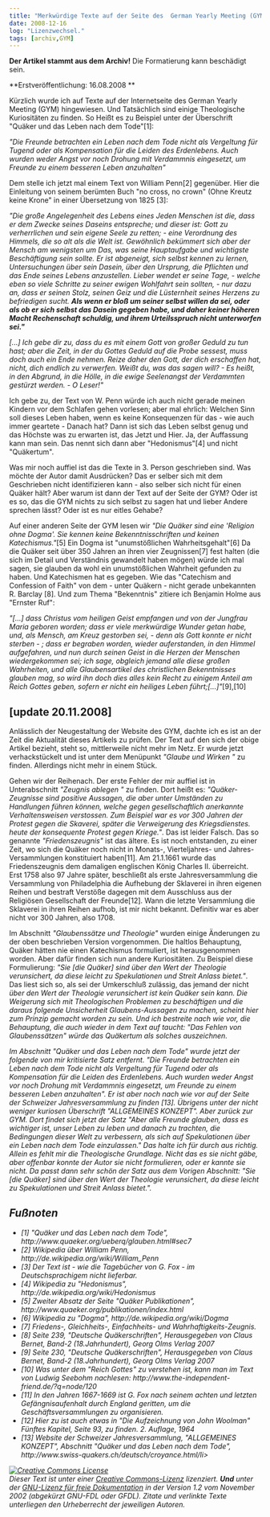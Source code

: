 ```yaml
---
title: "Merkwürdige Texte auf der Seite des  German Yearly Meeting (GYM) [update 20.11.2008]"
date: 2008-12-16
log: "Lizenzwechsel."
tags: [archiv,GYM]
---
```

**Der Artikel stammt aus dem Archiv!** Die Formatierung kann beschädigt sein.

**Erstveröffentlichung: 16.08.2008 **

Kürzlich wurde ich auf Texte auf der Internetseite des German Yearly Meeting (GYM) hingewiesen. Und Tatsächlich sind einige Theologische Kuriositäten zu finden. So Heißt es zu Beispiel unter der Überschrift "Quäker und das Leben nach dem Tode"[1]:


<i>"Die Freunde betrachten ein Leben nach dem Tode nicht als Vergeltung für Tugend oder als Kompensation für die Leiden des Erdenlebens. Auch wurden weder Angst vor noch Drohung mit Verdammnis eingesetzt, um Freunde zu einem besseren Leben anzuhalten"</i>



Dem stelle ich jetzt mal einem Text von William Penn[2] gegenüber. Hier die Einleitung von seinem berümten Buch "no cross, no crown" (Ohne Kreutz keine Krone" in einer Übersetzung von 1825 [3]:



<i>"Die große Angelegenheit des Lebens eines Jeden Menschen ist die, dass er dem Zwecke seines Daseins entspreche; und dieser ist: Gott zu verherrlichen und sein eigene Seele zu retten; - eine Verordnung des Himmels, die so alt als die Welt ist. Gewöhnlich bekümmert sich aber der Mensch am wenigsten um Das, was seine Hauptaufgabe und wichtigste Beschäftigung sein sollte. Er ist abgeneigt, sich selbst kennen zu lernen, Untersuchungen über sein Dasein, über den Ursprung, die Pflichten und das Ende seines Lebens anzustellen. Lieber wendet er seine Tage, - welche eben so viele Schritte zu seiner ewigen Wohlfahrt sein sollten, - nur dazu an, dass er seinen Stolz, seinen Geiz und die Lüsternheit seines Herzens zu befriedigen sucht. **Als wenn er bloß um seiner selbst willen da sei, oder als ob er sich selbst das Dasein gegeben habe, und daher keiner höheren Macht Rechenschaft schuldig, und ihrem Urteilsspruch nicht unterworfen sei."**</i>
<p/>
<i>[...] Ich gebe dir zu, dass du es mit einem Gott von großer Geduld zu tun hast; aber die Zeit, in der du Gottes Geduld auf die Probe sessest, muss doch auch ein Ende nehmen. Reize daher den Gott, der dich erschaffen hat, nicht, dich endlich zu verwerfen. Weißt du, was das sagen will? - Es heißt, in den Abgrund, in die Hölle, in die ewige Seelenangst der Verdammten gestürzt werden. - O Leser!"</i>


Ich gebe zu, der Text von W. Penn würde ich auch nicht gerade meinen Kindern vor dem Schlafen gehen vorlesen; aber mal ehrlich: Welchen Sinn soll dieses Leben haben, wenn es keine Konsequenzen für das - wie auch immer geartete - Danach hat? Dann ist sich das Leben selbst genug und das Höchste was zu erwarten ist, das Jetzt und Hier.  Ja, der Auffassung kann man sein. Das nennt sich dann aber "Hedonismus"[4] und nicht "Quäkertum". 


Was mir noch auffiel ist das die Texte in 3. Person geschrieben sind. Was möchte der Autor damit Ausdrücken? Das er selber sich mit dem Geschrieben nicht identifizieren kann - also selber sich nicht für einen Quäker hält? Aber warum ist dann der Text auf der Seite der GYM? Oder ist es so, das die GYM nichts zu sich selbst zu sagen hat und lieber Andere sprechen lässt? Oder ist es nur eitles Gehabe?


Auf einer anderen Seite der GYM lesen wir <i>"Die Quäker sind eine 'Religion ohne Dogma'. Sie kennen keine Bekenntnisschriften und keinen Katechismus."</i>[5] Ein Dogma ist "unumstößlichen Wahrheitsgehalt"[6] Da die Quäker seit über 350 Jahren an ihren vier Zeugnissen[7] fest halten (die sich im Detail und Verständnis gewandelt haben mögen)  würde ich mal sagen, sie glauben da wohl ein unumstößlichen Wahrheit gefunden zu haben. Und Katechismen hat es gegeben. Wie das "Catechism and Confession of Faith" von dem - unter Quäkern - nicht gerade unbekannten R. Barclay [8]. Und zum Thema "Bekenntnis" zitiere ich Benjamin Holme aus "Ernster Ruf":


<i>"[...] dass Christus vom heiligen Geist empfangen und von der Jungfrau Maria geboren worden; dass er viele merkwürdige Wunder getan habe, und, als Mensch, am Kreuz gestorben sei, - denn als Gott konnte er nicht sterben - ; dass er begraben worden, wieder auferstanden, in den Himmel aufgefahren, und nun durch seinen Geist in die Herzen der Menschen wiedergekommen sei; ich sage, obgleich jemand alle diese großen Wahrheiten, und alle Glaubensartikel des christlichen Bekenntnisses glauben mag, so wird ihn doch dies alles kein Recht zu einigem Anteil am Reich Gottes geben, sofern er nicht ein heiliges Leben führt;[...]"</i>[9],[10]



## **[update 20.11.2008]** ##
Anlässlich der Neugestaltung der Website des GYM, dachte ich es ist an der Zeit die Aktualität dieses Artikels zu prüfen. Der Text auf den sich der obige Artikel bezieht, steht so, mittlerweile nicht mehr im Netz. Er wurde jetzt verhackstückelt und ist unter dem Menüpunkt <i>"Glaube und Wirken "</i> zu finden. Allerdings nicht mehr in einem Stück. 

Gehen wir der Reihenach. Der erste Fehler der mir auffiel ist in Unterabschnitt <i>"Zeugnis ablegen "</i> zu finden. Dort heißt es: <i>"Quäker-Zeugnisse sind positive Aussagen, die aber unter Umständen zu Handlungen führen können, welche gegen gesellschaftlich anerkannte Verhaltensweisen verstossen. Zum Beispiel war es vor 300 Jahren der Protest gegen die Skaverei, später die Verweigerung des Kriegsdienstes. heute der konsequente Protest gegen Kriege."</i>. Das ist leider Falsch. Das so genannte <i>"Friedenszeugnis"</i> ist das ältere. Es ist noch entstanden, zu einer Zeit, wo sich die Quäker noch nicht in Monats-, Vierteljahres- und Jahres-Versammlungen konstituiert haben[11]. Am 21.1.1661 wurde das Friedenszeugnis dem damaligen englischen König Charles II. überreicht. Erst 1758 also 97 Jahre später, beschließt als erste Jahresversammlung die Versammlung von Philadelphia die Aufhebung der Sklaverei in ihren eigenen Reihen und bestraft Verstöße dagegen mit dem Ausschluss aus der Religiösen Gesellschaft der Freunde[12]. Wann die letzte Versammlung die Sklaverei in ihren Reihen aufhob, ist mir nicht bekannt. Definitiv war es aber nicht vor 300 Jahren, also 1708.

Im Abschnitt <i>"Glaubenssätze und Theologie"</i> wurden einige Änderungen zu der oben beschrieben Version vorgenommen. Die haltlos Behauptung, Quäker hätten nie einen Katechismus formuliert, ist herausgenommen worden. Aber dafür finden sich nun andere Kuriositäten. Zu Beispiel diese Formulierung: <i>"Sie [die Quäker] sind über den Wert der Theologie verunsichert, da diese leicht zu Spekulationen und Streit Anlass bietet."</i>. Das liest sich so, als sei der Umkerschluß zulässig, das jemand der nicht <i>über den Wert der Theologie verunsichert<I> ist kein Quäker sein kann. Die Weigerung sich mit Theologischen Problemen zu beschäftigen und die daraus folgende Unsicherheit Glaubens-Aussagen zu machen, scheint hier zum Prinzip gemacht worden zu sein. Und ich bestreite nach wie vor, die Behauptung, die auch wieder in dem Text auf taucht: <i>"Das Fehlen von Glaubenssätzen"</i> würde das Quäkertum als solches auszeichnen.

Im Abschnitt <i>"Quäker und das Leben nach dem Tode"</i> wurde jetzt der folgende von mir kritisierte Satz entfernt. <i>"Die Freunde betrachten ein Leben nach dem Tode nicht als Vergeltung für Tugend oder als Kompensation für die Leiden des Erdenlebens. Auch wurden weder Angst vor noch Drohung mit Verdammnis eingesetzt, um Freunde zu einem besseren Leben anzuhalten"</i>. Er ist aber noch nach wie vor auf der Seite der Schweizer Jahresversammlung zu finden [13]. Übrigens unter der nicht weniger kuriosen Überschrift <i>"ALLGEMEINES KONZEPT"</i>. Aber zurück zur GYM. Dort findet sich jetzt der Satz <i>"Aber alle Freunde glauben, dass es wichtiger ist, unser Leben zu leben und danach zu trachten, die Bedingungen dieser Welt zu verbessern, als sich auf Spekulationen über ein Leben nach dem Tode einzulassen."</i> Das halte ich für durch aus richtig. Allein es fehlt mir die Theologische Grundlage. Nicht das es sie nicht gäbe, aber offenbar konnte der Autor sie nicht formulieren, oder er kannte sie nicht. Da passt dann sehr schön der Satz aus dem Vorigen Abschnitt: <i>"Sie [die Quäker] sind über den Wert der Theologie verunsichert, da diese leicht zu Spekulationen und Streit Anlass bietet."</i>.


## **Fußnoten** ##
<ul>
<li>[1]  "Quäker und das Leben nach dem Tode", http://www.quaeker.org/ueberq/glauben.html#sec7</li>
<li>[2] Wikipedia über William Penn, http://de.wikipedia.org/wiki/William_Penn</li>
<li>[3] Der Text ist - wie die Tagebücher von G. Fox - im Deutschsprachigem nicht lieferbar.</li>
<li> [4] Wikipedia zu "Hedonismus", http://de.wikipedia.org/wiki/Hedonismus</li>
<li> [5] Zweiter Absatz der Seite "Quäker Publikationen", http://www.quaeker.org/publikationen/index.html</li>
<li>[6] Wikipedia zu "Dogma", http://de.wikipedia.org/wiki/Dogma</li>
<li>[7] Friedens-, Gleichheits-, Einfachheits- und Wahrhaftigkeits-Zeugnis.</li>
<li>[8] Seite 239, "Deutsche Quäkerschriften", Herausgegeben von Claus Bernet, Band-2 (18.Jahrhundert), Georg Olms Verlag 2007</li>
<li>[9] Seite 230, "Deutsche Quäkerschriften", Herausgegeben von Claus Bernet, Band-2 (18.Jahrhundert), Georg Olms Verlag 2007</li>
<li>[10] Was unter dem "Reich Gottes" zu verstehen ist, kann man im Text von Ludwig Seebohm nachlesen: http://www.the-independent-friend.de/?q=node/120 </li>
<li>[11] In den Jahren 1667-1669 ist G. Fox nach seinem achten und letzten Gefängnisaufenhalt durch England geritten, um die Geschäftsversammlungen zu organisieren.</li>
<li>[12] Hier zu ist auch etwas in "Die Aufzeichnung von John Woolman" Fünftes Kapitel, Seite 93, zu finden. 2. Auflage, 1964</li>
<li>[13] Website der Schweizer Jahresversammlung, "ALLGEMEINES KONZEPT", Abschnitt "Quäker und das Leben nach dem Tode", http://www.swiss-quakers.ch/deutsch/croyance.html/li>
</ul>


<a rel="license" href="http://creativecommons.org/licenses/by-sa/3.0/de/"><img alt="Creative Commons License" style="border-width:0" src="http://i.creativecommons.org/l/by-sa/3.0/de/88x31.png" /></a><br />Dieser <span xmlns:dc="http://purl.org/dc/elements/1.1/" href="http://purl.org/dc/dcmitype/Text" rel="dc:type">Text</span> ist unter einer <a rel="license" href="http://creativecommons.org/licenses/by-sa/3.0/de/">Creative Commons-Lizenz</a> lizenziert. **Und** unter der <a href="http://de.wikipedia.org/wiki/GFDL">GNU-Lizenz für freie Dokumentation</a> in der Version 1.2 vom November 2002 (abgekürzt GNU-FDL oder GFDL). Zitate und verlinkte Texte unterliegen den Urheberrecht der jeweiligen Autoren.
